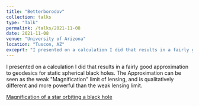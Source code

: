 ```yaml
---
title: "Betterborodov"
collection: talks
type: "Talk"
permalink: /talks/2021-11-08
date: 2021-11-08
venue: "University of Arizona"
location: "Tuscon, AZ"
exceprt: "I presented on a calculation I did that results in a fairly good approximation to geodesics for static..."
---
```


I presented on a calculation I did that results in a fairly good approximation to geodesics for static spherical black holes. The Approximation can be seen as the weak "Magnification" limit of lensing, and is qualitatively different and more powerful than the weak lensing limit.

[Magnification of a star orbiting a black hole](images/WeakMagnification.png)
